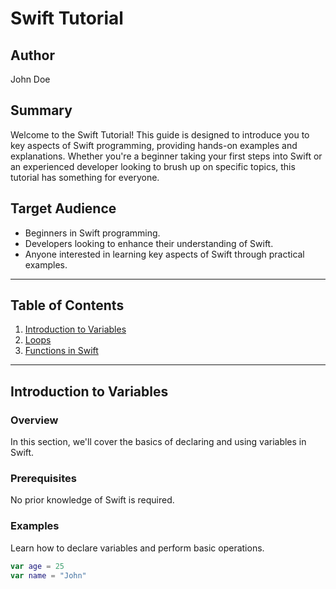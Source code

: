 # Swift Tutorial

## Author
John Doe

## Summary
Welcome to the Swift Tutorial! This guide is designed to introduce you to key aspects of Swift programming, providing hands-on examples and explanations. Whether you're a beginner taking your first steps into Swift or an experienced developer looking to brush up on specific topics, this tutorial has something for everyone.

## Target Audience
- Beginners in Swift programming.
- Developers looking to enhance their understanding of Swift.
- Anyone interested in learning key aspects of Swift through practical examples.

---

## Table of Contents

1. [Introduction to Variables](#introduction-to-variables)
2. [Loops](ControlFlowWithLoops.md)
3. [Functions in Swift](FunctionsInSwift.md)

---

## Introduction to Variables

### Overview
In this section, we'll cover the basics of declaring and using variables in Swift.

### Prerequisites
No prior knowledge of Swift is required.

### Examples
Learn how to declare variables and perform basic operations.

```swift
var age = 25
var name = "John"



